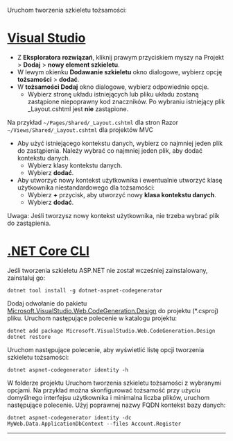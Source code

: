 Uruchom tworzenia szkieletu tożsamości:

# <a name="visual-studiotabvisual-studio"></a>[Visual Studio](#tab/visual-studio)

* Z **Eksploratora rozwiązań**, kliknij prawym przyciskiem myszy na Projekt > **Dodaj** > **nowy element szkieletu**.
* W lewym okienku **Dodawanie szkieletu** okno dialogowe, wybierz opcję **tożsamości** > **dodać**.
* W **tożsamości Dodaj** okno dialogowe, wybierz odpowiednie opcje.
  * Wybierz stronę układu istniejących lub pliku układu zostaną zastąpione niepoprawny kod znaczników. Po wybraniu istniejący plik _Layout.cshtml jest **nie** zastąpione.

 Na przykład `~/Pages/Shared/_Layout.cshtml` dla stron Razor `~/Views/Shared/_Layout.cshtml` dla projektów MVC
* Aby użyć istniejącego kontekstu danych, wybierz co najmniej jeden plik do zastąpienia. Należy wybrać co najmniej jeden plik, aby dodać kontekstu danych.
  * Wybierz klasy kontekstu danych.
  * Wybierz **dodać**.
* Aby utworzyć nowy kontekst użytkownika i ewentualnie utworzyć klasę użytkownika niestandardowego dla tożsamości:
  * Wybierz **+** przycisk, aby utworzyć nowy **klasa kontekstu danych**.
  * Wybierz **dodać**.

Uwaga: Jeśli tworzysz nowy kontekst użytkownika, nie trzeba wybrać plik do zastąpienia.

# <a name="net-core-clitabnetcore-cli"></a>[.NET Core CLI](#tab/netcore-cli)

Jeśli tworzenia szkieletu ASP.NET nie został wcześniej zainstalowany, zainstaluj go:

```cli
dotnet tool install -g dotnet-aspnet-codegenerator
```

Dodaj odwołanie do pakietu [Microsoft.VisualStudio.Web.CodeGeneration.Design](https://www.nuget.org/packages/Microsoft.VisualStudio.Web.CodeGeneration.Design/) do projektu (\*.csproj) pliku. Uruchom następujące polecenie w katalogu projektu:

```cli
dotnet add package Microsoft.VisualStudio.Web.CodeGeneration.Design
dotnet restore
```

Uruchom następujące polecenie, aby wyświetlić listę opcji tworzenia szkieletu tożsamości:

```cli
dotnet aspnet-codegenerator identity -h
```

W folderze projektu Uruchom tworzenia szkieletu tożsamości z wybranymi opcjami. Na przykład można skonfigurować tożsamość przy użyciu domyślnego interfejsu użytkownika i minimalna liczba plików, uruchom następujące polecenie. Użyj poprawnej nazwy FQDN kontekst bazy danych:

```cli
dotnet aspnet-codegenerator identity -dc MyWeb.Data.ApplicationDbContext --files Account.Register
```

-------------
